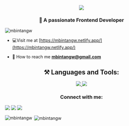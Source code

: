 <h1 align="center">
  <a href="https://git.io/typing.svg">
    <img src="https://readme-typing-svg.herokuapp.com/?font=Righteous&size=35&center=true&width=500&heigh=70&duration=4000&lines= Hi + There! + 👋; + I'm + Mohammad + Bintang + Wicaksono;" />
  </a>
  
<h3 align="center">💼 A passionate Frontend Developer</h3>

<p align="left"> <img src="https://komarev.com/ghpvc/?username=mbintangw&label=Profile%20views&color=0e75b6&style=flat" alt="mbintangw" /> </p>

- 💻Visit me at [https://mbintangw.netlify.app/](https://mbintangw.netlify.app/)

- 💬 How to reach me **mbintangw@gmail.com**

<h2 align="center">⚒️ Languages and Tools:</h2>
<div align="center">
  <a href="https://skillicons.dev">
    <img src="https://skillicons.dev/icons?i=javascript,typescript,react"/>
    <img src="https://skillicons.dev/icons?i=html,css,tailwindcss,figma,git" />
  </a>
</div>

<h3 align="center">Connect with me:</h3>
<a href="https://wa.me/+6281288669180" target="_blank" rel="noreferrer"><img src="https://img.shields.io/badge/WhatsApp-25D366?style=for-the-badge&logo=whatsapp&logoColor=white"/><a/> 
<a href="mailto:mbintangw@gmail.com" target="_blank" rel="noreferrer"><img src="https://img.shields.io/badge/Gmail-D14836?style=for-the-badge&logo=gmail&logoColor=white"/><a/> 
<a href="www.linkedin.com/in/mbintangw" target="_blank" rel="noreferrer"><img src="https://img.shields.io/badge/LinkedIn-0077B5?style=for-the-badge&logo=linkedin&logoColor=white"/><a/>

</p>



<p><img align="left" src="https://github-profile-summary-card.vercel.app/api/cards/stats?username=mbintangw&theme=nord_dark" alt="mbintangw" /></p>

<p>&nbsp;<img align="center" src="https://github-profile-summary-card.vercel.app/api/cards/repos-per-language?username=mbintangw&theme=nord_dark" alt="mbintangw" /></p>
